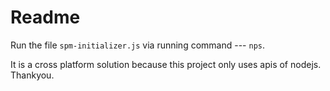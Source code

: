 # Readme

Run the file `spm-initializer.js` via running command --- `nps`.

It is a cross platform solution because this project only uses apis of nodejs. Thankyou.
